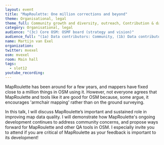```yaml
---
layout: event
title: "MapRoulette: One million corrections and beyond"
theme: Organisational, legal
theme_full: Community growth and diversity, outreach, Contribution & data collection, Local community
category: Organisational, legal
audience: "(3c) Core OSM: OSMF board (strategy and vision)"
audience_full: "(1a) Data contributors: Community, (1b) Data contributors: Public administration (open data, data feedback...), (1c) Data contributors: Companies (data feedback, driven by need of data...), (2a) Data users: Commercial, (2b) Data users: Non-profit and public service, (2c) Data users: Personal, (3b) Core OSM: OSMF working groups (community, licence, data...), (3c) Core OSM: OSMF board (strategy and vision)"
name: Martijn van Exel
organization:
twitter: mvexel
osm: mvexel
room: Main hall
tags:
  - slot12
youtube_recording:
---
```

MapRoulette has been around for a few years, and mappers have fixed close to a million things in OSM using it. However, not everyone agrees that MapRoulette and tools like it are good for OSM because, some argue, it encourages 'armchair mapping' rather than on the ground surveying.

In this talk, I will discuss MapRoulette’s important and sustained role in improving map data quality. I will demonstrate how MapRoulette's ongoing development continues to address community concerns, and propose ways forward for MapRoulette and other QA tools in OSM. I especially invite you to attend if you are critical of MapRoulette as your feedback is important to its development!

